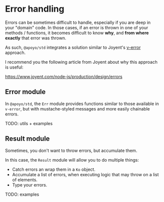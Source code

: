 # Error handling

Errors can be sometimes difficult to handle, especially if you are deep in your "domain" code.
In those cases, if an error is thrown in one of your methods / functions, it becomes difficult to know **why**, and **from where exactly** that error was thrown.

As such, `@apoyo/std` integrates a solution similar to Joyent's [v-error](https://www.npmjs.com/package/verror) approach.

I recommend you the following article from Joyent about why this approach is useful:

<https://www.joyent.com/node-js/production/design/errors>

## Error module

In `@apoyo/std`, the `Err` module provides functions similar to those available in `v-error`, but with mustache-styled messages and more easily chainable errors.

TODO: utils + examples

## Result module

Sometimes, you don't want to throw errors, but accumulate them.

In this case, the `Result` module will allow you to do multiple things:

- Catch errors an wrap them in a `Ko` object.
- Accumulate a list of errors, when executing logic that may throw on a list of elements.
- Type your errors.

TODO: examples
